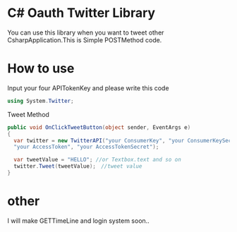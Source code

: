 # C# Oauth Twitter Library
You can use this library when you want to tweet other CsharpApplication.This is Simple POSTMethod code.
# How to use
Input your four APITokenKey and please write this code

```C#
using System.Twitter;
```
Tweet Method
```C#
public void OnClickTweetButton(object sender, EventArgs e)
{
  var twitter = new TwitterAPI("your ConsumerKey", "your ConsumerKeySecret",
  "your AccessToken", "your AccessTokenSecret");

  var tweetValue = "HELLO"; //or Textbox.text and so on
  twitter.Tweet(tweetValue);　//tweet value
}
```
            
# other
I will make GETTimeLine and login system soon..
